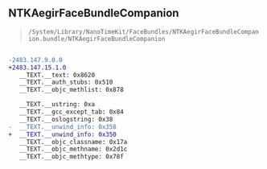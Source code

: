 ## NTKAegirFaceBundleCompanion

> `/System/Library/NanoTimeKit/FaceBundles/NTKAegirFaceBundleCompanion.bundle/NTKAegirFaceBundleCompanion`

```diff

-2483.147.9.0.0
+2483.147.15.1.0
   __TEXT.__text: 0x8620
   __TEXT.__auth_stubs: 0x510
   __TEXT.__objc_methlist: 0x878

   __TEXT.__ustring: 0xa
   __TEXT.__gcc_except_tab: 0x84
   __TEXT.__oslogstring: 0x38
-  __TEXT.__unwind_info: 0x358
+  __TEXT.__unwind_info: 0x350
   __TEXT.__objc_classname: 0x17a
   __TEXT.__objc_methname: 0x2d1c
   __TEXT.__objc_methtype: 0x78f

```
